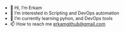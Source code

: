 - 👋 Hi, I’m Erkam 
- 👀 I’m interested in Scripting and DevOps automation
- 🌱 I’m currently learning pyhon, and DevOps tools
- 📫 How to reach me erkamgithub@gmail.com

<!---
erkamshub/erkamshub is a ✨ special ✨ repository because its `README.md` (this file) appears on your GitHub profile.
You can click the Preview link to take a look at your changes.
--->
